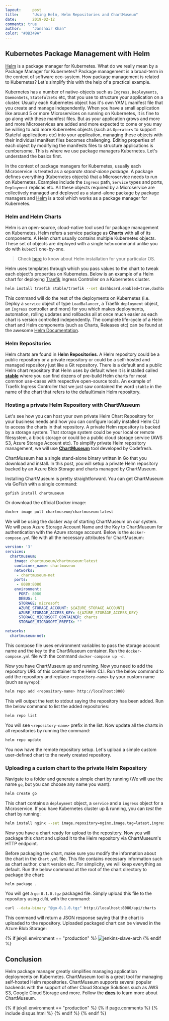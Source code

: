 ```yaml
---
layout:     post
title:      "Using Helm, Helm Repositories and ChartMuseum"
date:       2019-02-12
comments: true
author:     "Janshair Khan"
color: "#0B349A"
---
```


## Kubernetes Package Management with Helm

<a href="https://helm.sh/" class="underline" target="_blank">Helm</a> is a package manager for Kubernetes. What do we really mean by a Package Manager for Kubernetes? Package management is a broad-term in the context of software eco-system. How package management is related to Kubernetes? Let's simplify this with the help of a practical example.

Kubernetes has a number of native-objects such as `Ingress`, `Deployments`, `DaemonSets`, `StatefulSets` etc, that you use to structure your application on a cluster. Usually each Kubernetes object has it's own YAML manifest file that you create and manage independently. When you have a small application like around 5 or more Microservices on running on Kubernetes, it is fine to go along with these manifest files. But as your application grows and more and more Microservices are added and more expected to come or you may be willing to add more Kubernetes objects (such as `Operators` to support Stateful applications etc) into your application, managing these objects with their individual manifest files becomes challenging. Editing properties of each object by modifying the manifests files to structure applications is cumbersome. This is where we use package managers Kubernetes. Let's understand the basics first.

In the context of package managers for Kubernetes, usually each Microservice is treated as a *separate stand-alone package*. A package defines everything (Kubernetes objects) that a Microservice needs to run on Kubernetes. Examples include the `Ingress` path, `Service` types and ports, `Deployment` replicas etc. All these objects required by a Microservice are collectively managed and deployed as a stand-alone package by package managers and <a href="https://helm.sh/" class="underline" target="_blank">Helm</a> is a tool which works as a package manager for Kubernetes.

### Helm and Helm Charts

Helm is an open-source, cloud-native tool used for package management on Kubernetes. Helm refers a service package as **Charts** with all of its components. A Helm chart usually contains multiple Kubernetes objects. These set of objects are deployed with a single `helm` command unlike you do with `kubectl` one-by-one.

> Check <a href="https://github.com/helm/helm" class="underline" target="_blank">here</a> to know about Helm installation for your particular OS.

Helm uses templates through which you pass values to the chart to tweak each object's properties on Kubernetes. Below is an example of a Helm chart for deploying <a href="https://traefik.io/" class="underline" target="_blank">Traefik</a> Ingress Controller on a Kubernetes cluster.

```bash
helm install traefik stable/traefik --set dashboard.enabled=true,dashboard.domain=traefik.dashboard,rbac.enabled=true --namespace=kube-system
```

This command will do the rest of the deployments on Kubernetes (i.e. Deploy a `service` object of type `LoadBalancer`, a Traefik `deployment` object, an `Ingress` controller and more) for you which makes deployments, automation, rolling updates and rollbacks all at once much easier as each chart is version controlled independently. The complete life-cycle of a Helm chart and Helm components (such as Charts, Releases etc) can be found at the awesome <a href="https://docs.helm.sh/" class="underline" target="_blank">Helm Documentation</a>.

### Helm Repositories
Helm charts are found in **Helm Repositories**. A Helm repository could be a public repository or a private repository or could be a self-hosted and managed repository just like a Git repository. There is a default and a public Helm chart repository that Helm uses by default when it is installed called **<a href="https://github.com/helm/charts/tree/master/stable" class="underline" target="_blank">stable</a>** where you can find dozens of pre-build Helm charts for most common use-cases with respective open-source tools. An example of Traefik Ingress Controller that we just saw contained the word `stable` in the name of the chart that refers to the default\main Helm repository.

### Hosting a private Helm Repository with ChartMuseum

Let's see how you can host your own private Helm Chart Repository for your business needs and how you can configure locally installed Helm CLI to access the charts in that repository. A private Helm repository is backed by a storage system. That storage system could be your local or remote filesystem, a block storage or could be a public cloud storage service (AWS S3, Azure Storage Account etc). To simplify private Helm repository management, we will use **<a href="https://chartmuseum.com/" class="underline" target="_blank">ChartMuseum</a>** tool developed by Codefresh.

ChartMuseum has a single stand-alone binary written in Go that you download and install. In this post, you will setup a private Helm repository backed by an Azure Blob Storage and charts managed by ChartMuseum.

Installing ChartMuseum is pretty straightforward. You can get ChartMuseum via GoFish with a single command:

```bash
gofish install chartmuseum
```

Or download the official Docker image:

```bash
docker image pull chartmuseum/chartmuseum:latest
```

We will be using the docker way of starting ChartMuseum on our system. We will pass Azure Storage Account Name and the Key to ChartMuseum for authentication with the Azure storage account. Below is the `docker-compose.yml` file with all the necessary attributes for ChartMuseum:

```yaml
version: '3'
services:
  chartmuseum:
    image: chartmuseum/chartmuseum:latest
    container_name: chartmuseum
    networks:
     - chartmuseum-net
    ports:
     - 8080:8080
    environment:
      PORT: 8080
      DEBUG: 1
      STORAGE: microsoft
      AZURE_STORAGE_ACCOUNT: ${AZURE_STORAGE_ACCOUNT} 
      AZURE_STORAGE_ACCESS_KEY: ${AZURE_STORAGE_ACCESS_KEY} 
      STORAGE_MICROSOFT_CONTAINER: charts
      STORAGE_MICROSOFT_PREFIX: ""

networks:
  chartmuseum-net:
```

This compose file uses environment variables to pass the storage account name and the key to the ChartMuseum container. Run the `docker-compose.yml` file with the command `docker-compose up -d`.

Now you have ChartMuseum up and running. Now you need to add the repository URL of this container to the Helm CLI. Run the below command to add the repository and replace `<repository-name>` by your custom name (such as `myrepo`):

```bash
helm repo add <repository-name> http://localhost:8080
```

This will output the text to stdout saying the repository has been added. Run the below command to list the added repositories:

```bash
helm repo list
```

You will see `<repository-name>` prefix in the list. Now update all the charts in all repositories by running the command:

```bash
helm repo update
```

You now have the remote repository setup. Let's upload a simple custom user-defined chart to the newly created repository.

### Uploading a custom chart to the private Helm Repository

Navigate to a folder and generate a simple chart by running (We will use the name `go`, but you can choose any name you want):

```bash
helm create go
```

This chart contains a `deployment` object, a `service` and a `ingress` object for a Microservice. If you have Kubernetes cluster up & running, you can *test* the chart by running:

```bash
helm install nginx --set image.repository=nginx,image.tag=latest,ingress.enabled=true,ingress.path=/,ingress.hosts[0]=nginx.home . --namespace=dev
```

Now you have a chart ready for upload to the repository. Now you will package this chart and upload it to the Helm repository via ChartMuseum's HTTP endpoint.

Before packaging the chart, make sure you modify the information about the chart in the `Chart.yml` file. This file contains necessary information such as chart author, chart version etc. For simplicity, we will keep everything as default. Run the below command at the root of the chart directory to package the chart:

```
helm package .
```

You will get a `go-0.1.0.tgz` packaged file. Simply upload this file to the repository using `cURL` with the command:

```bash
curl --data-binary "@go-0.1.0.tgz" http://localhost:8080/api/charts
```

This command will return a JSON response saying that the chart is uploaded to the repository. Uploaded packaged chart can be viewed in the Azure Blob Storage:

{% if jekyll.environment == "production" %}
  <img src="https://kjanshair.azureedge.net/misc/using-helm-helm-repositories-and-chartmuseum/1.png" alt="jenkins-slave-arch" class="img-responsive center-block"/>
{% endif %}


## Conclusion
Helm package manager greatly simplifies managing application deployments on Kubernetes. ChartMuseum tool is a great tool for managing self-hosted Helm repositories. ChartMuseum supports several popular backends with the support of other Cloud Storage Solutions such as AWS S3, Google Cloud Storage and more. Follow the **<a href="https://chartmuseum.com/docs/" class="underline" target="_blank">docs</a>** to learn more about ChartMuseum.


{% if jekyll.environment == "production" %}
    {% if page.comments %}
      {% include disqus.html %}
    {% endif %}
{% endif %}